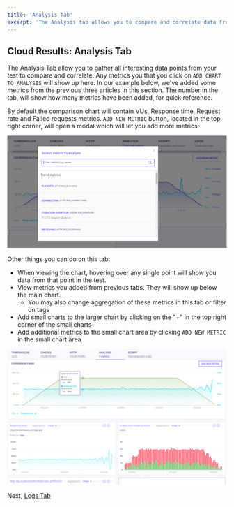 ```yaml
---
title: 'Analysis Tab'
excerpt: 'The Analysis tab allows you to compare and correlate data from your k6 test.'
---
```


## Cloud Results: Analysis Tab

The Analysis Tab allow you to gather all interesting data points from your test to compare and correlate. Any metrics you that you click on `ADD CHART TO ANALYSIS` will show up here. In our example below, we've added some metrics from the previous three articles in this section. The number in the tab, will show how many metrics have been added, for quick reference.

By default the comparison chart will contain VUs, Response time, Request rate and Failed requests metrics. `ADD NEW METRIC` button, located in the top right corner, will open a modal which will let you add more metrics:

![Add Metric Modal](./images/06-Analysis-Tab/add-metric-modal.png)

Other things you can do on this tab:

- When viewing the chart, hovering over any single point will show you data from that point in the test.
- View metrics you added from previous tabs. They will show up below the main chart.
  - You may also change aggregation of these metrics in this tab or filter on tags
- Add small charts to the larger chart by clicking on the "+" in the top right corner of the small charts
- Add additional metrics to the small chart area by clicking `ADD NEW METRIC` in the small chart area

![Analysis Tab](./images/06-Analysis-Tab/analysis-tab.png)

Next, [Logs Tab](/cloud/analyzing-results/logs)
